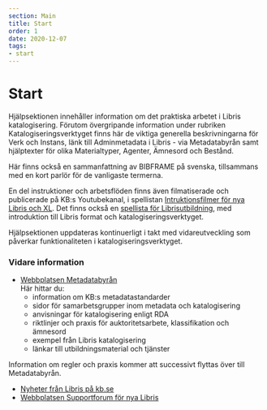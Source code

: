 ```yaml
---
section: Main
title: Start
order: 1
date: 2020-12-07
tags:
- start
---
```


# Start

Hjälpsektionen innehåller information om det praktiska arbetet i Libris katalogisering. Förutom övergripande information under rubriken 
Katalogiseringsverktyget finns här de viktiga generella beskrivningarna för Verk och Instans, länk till Adminmetadata i Libris - via Metadatabyrån samt hjälptexter för olika 
Materialtyper, Agenter, Ämnesord och Bestånd.

Här finns också en sammanfattning av BIBFRAME på svenska, tillsammans med en kort parlör för de vanligaste termerna. 

En del instruktioner och arbetsflöden finns även filmatiserade och publicerade på KB:s Youtubekanal, i 
spellistan [Intruktionsfilmer för nya Libris och XL](https://www.youtube.com/playlist?list=PLZVkEICvA5-GRT2oJQmLgq_2Pksx6zYPy). 
Det finns också en [spellista för Librisutbildning](https://www.youtube.com/playlist?list=PLZVkEICvA5-HJMDbzzUBJFxetWYea3ZLC), med introduktion till Libris format och katalogiseringsverktyget.

Hjälpsektionen uppdateras kontinuerligt i takt med vidareutveckling som påverkar funktionaliteten i katalogiseringsverktyget. 

### Vidare information
* [Webbplatsen Metadatabyrån](https://metadatabyran.kb.se/)  
Här hittar du:   
    * information om KB:s metadatastandarder
    * sidor för samarbetsgrupper inom metadata och katalogisering
    * anvisningar för katalogisering enligt RDA
    * riktlinjer och praxis för auktoritetsarbete, klassifikation och ämnesord
    * exempel från Libris katalogisering
    * länkar till utbildningsmaterial och tjänster  
    
Information om regler och praxis kommer att successivt flyttas över till Metadatabyrån.
* [Nyheter från Libris på kb.se](https://www.kb.se/samverkan-och-utveckling/libris.html)
* [Webbplatsen Supportforum för nya Libris](https://kundo.se/org/librisxl/)

